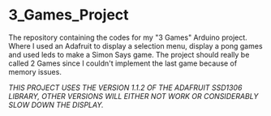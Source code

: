 # 3_Games_Project
The repository containing the codes for my "3 Games" Arduino project. Where I used an Adafruit to display a selection menu, display a pong games and used leds to make a Simon Says game.
The project should really be called 2 Games since I couldn't implement the last game because of memory issues.

*THIS PROJECT USES THE VERSION 1.1.2 OF THE ADAFRUIT SSD1306 LIBRARY, OTHER VERSIONS WILL EITHER NOT WORK OR CONSIDERABLY SLOW DOWN THE DISPLAY.*
